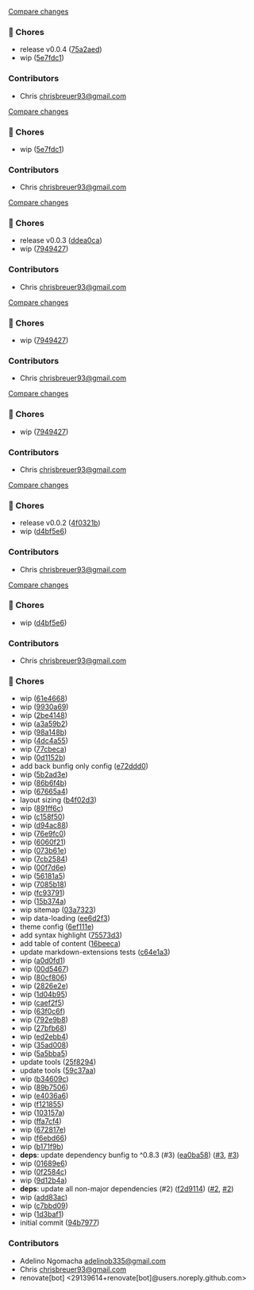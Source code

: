 [Compare changes](https://github.com/stacksjs/bunpress/compare/v0.0.3...v0.0.4)

### 🧹 Chores

- release v0.0.4 ([75a2aed](https://github.com/stacksjs/bunpress/commit/75a2aed))
- wip ([5e7fdc1](https://github.com/stacksjs/bunpress/commit/5e7fdc1))

### Contributors

- Chris <chrisbreuer93@gmail.com>

[Compare changes](https://github.com/stacksjs/bunpress/compare/v0.0.3...HEAD)

### 🧹 Chores

- wip ([5e7fdc1](https://github.com/stacksjs/bunpress/commit/5e7fdc1))

### Contributors

- Chris <chrisbreuer93@gmail.com>

[Compare changes](https://github.com/stacksjs/bunpress/compare/v0.0.2...v0.0.3)

### 🧹 Chores

- release v0.0.3 ([ddea0ca](https://github.com/stacksjs/bunpress/commit/ddea0ca))
- wip ([7949427](https://github.com/stacksjs/bunpress/commit/7949427))

### Contributors

- Chris <chrisbreuer93@gmail.com>

[Compare changes](https://github.com/stacksjs/bunpress/compare/v0.0.2...HEAD)

### 🧹 Chores

- wip ([7949427](https://github.com/stacksjs/bunpress/commit/7949427))

### Contributors

- Chris <chrisbreuer93@gmail.com>

[Compare changes](https://github.com/stacksjs/bunpress/compare/v0.0.2...HEAD)

### 🧹 Chores

- wip ([7949427](https://github.com/stacksjs/bunpress/commit/7949427))

### Contributors

- Chris <chrisbreuer93@gmail.com>

[Compare changes](https://github.com/stacksjs/bunpress/compare/v0.0.1...v0.0.2)

### 🧹 Chores

- release v0.0.2 ([4f0321b](https://github.com/stacksjs/bunpress/commit/4f0321b))
- wip ([d4bf5e6](https://github.com/stacksjs/bunpress/commit/d4bf5e6))

### Contributors

- Chris <chrisbreuer93@gmail.com>

[Compare changes](https://github.com/stacksjs/bunpress/compare/v0.0.1...HEAD)

### 🧹 Chores

- wip ([d4bf5e6](https://github.com/stacksjs/bunpress/commit/d4bf5e6))

### Contributors

- Chris <chrisbreuer93@gmail.com>

### 🧹 Chores

- wip ([61e4668](https://github.com/stacksjs/bunpress/commit/61e4668))
- wip ([9930a69](https://github.com/stacksjs/bunpress/commit/9930a69))
- wip ([2be4148](https://github.com/stacksjs/bunpress/commit/2be4148))
- wip ([a3a59b2](https://github.com/stacksjs/bunpress/commit/a3a59b2))
- wip ([98a148b](https://github.com/stacksjs/bunpress/commit/98a148b))
- wip ([4dc4a55](https://github.com/stacksjs/bunpress/commit/4dc4a55))
- wip ([77cbeca](https://github.com/stacksjs/bunpress/commit/77cbeca))
- wip ([0d1152b](https://github.com/stacksjs/bunpress/commit/0d1152b))
- add back bunfig only config ([e72ddd0](https://github.com/stacksjs/bunpress/commit/e72ddd0))
- wip ([5b2ad3e](https://github.com/stacksjs/bunpress/commit/5b2ad3e))
- wip ([86b6f4b](https://github.com/stacksjs/bunpress/commit/86b6f4b))
- wip ([67665a4](https://github.com/stacksjs/bunpress/commit/67665a4))
- layout sizing ([b4f02d3](https://github.com/stacksjs/bunpress/commit/b4f02d3))
- wip ([891ff6c](https://github.com/stacksjs/bunpress/commit/891ff6c))
- wip ([c158f50](https://github.com/stacksjs/bunpress/commit/c158f50))
- wip ([d94ac88](https://github.com/stacksjs/bunpress/commit/d94ac88))
- wip ([76e9fc0](https://github.com/stacksjs/bunpress/commit/76e9fc0))
- wip ([6060f21](https://github.com/stacksjs/bunpress/commit/6060f21))
- wip ([073b61e](https://github.com/stacksjs/bunpress/commit/073b61e))
- wip ([7cb2584](https://github.com/stacksjs/bunpress/commit/7cb2584))
- wip ([00f7d6e](https://github.com/stacksjs/bunpress/commit/00f7d6e))
- wip ([56181a5](https://github.com/stacksjs/bunpress/commit/56181a5))
- wip ([7085b18](https://github.com/stacksjs/bunpress/commit/7085b18))
- wip ([fc93791](https://github.com/stacksjs/bunpress/commit/fc93791))
- wip ([15b374a](https://github.com/stacksjs/bunpress/commit/15b374a))
- wip sitemap ([03a7323](https://github.com/stacksjs/bunpress/commit/03a7323))
- wip data-loading ([ee6d2f3](https://github.com/stacksjs/bunpress/commit/ee6d2f3))
- theme config ([6ef111e](https://github.com/stacksjs/bunpress/commit/6ef111e))
- add syntax highlight ([75573d3](https://github.com/stacksjs/bunpress/commit/75573d3))
- add table of content ([16beeca](https://github.com/stacksjs/bunpress/commit/16beeca))
- update markdown-extensions tests ([c64e1a3](https://github.com/stacksjs/bunpress/commit/c64e1a3))
- wip ([a0d0fd1](https://github.com/stacksjs/bunpress/commit/a0d0fd1))
- wip ([00d5467](https://github.com/stacksjs/bunpress/commit/00d5467))
- wip ([80cf806](https://github.com/stacksjs/bunpress/commit/80cf806))
- wip ([2826e2e](https://github.com/stacksjs/bunpress/commit/2826e2e))
- wip ([1d04b95](https://github.com/stacksjs/bunpress/commit/1d04b95))
- wip ([caef2f5](https://github.com/stacksjs/bunpress/commit/caef2f5))
- wip ([63f0c6f](https://github.com/stacksjs/bunpress/commit/63f0c6f))
- wip ([792e9b8](https://github.com/stacksjs/bunpress/commit/792e9b8))
- wip ([27bfb68](https://github.com/stacksjs/bunpress/commit/27bfb68))
- wip ([ed2ebb4](https://github.com/stacksjs/bunpress/commit/ed2ebb4))
- wip ([35ad008](https://github.com/stacksjs/bunpress/commit/35ad008))
- wip ([5a5bba5](https://github.com/stacksjs/bunpress/commit/5a5bba5))
- update tools ([25f8294](https://github.com/stacksjs/bunpress/commit/25f8294))
- update tools ([59c37aa](https://github.com/stacksjs/bunpress/commit/59c37aa))
- wip ([b34609c](https://github.com/stacksjs/bunpress/commit/b34609c))
- wip ([89b7506](https://github.com/stacksjs/bunpress/commit/89b7506))
- wip ([e4036a6](https://github.com/stacksjs/bunpress/commit/e4036a6))
- wip ([f121855](https://github.com/stacksjs/bunpress/commit/f121855))
- wip ([103157a](https://github.com/stacksjs/bunpress/commit/103157a))
- wip ([ffa7cf4](https://github.com/stacksjs/bunpress/commit/ffa7cf4))
- wip ([672817e](https://github.com/stacksjs/bunpress/commit/672817e))
- wip ([f6ebd66](https://github.com/stacksjs/bunpress/commit/f6ebd66))
- wip ([b171f9b](https://github.com/stacksjs/bunpress/commit/b171f9b))
- **deps**: update dependency bunfig to ^0.8.3 (#3) ([ea0ba58](https://github.com/stacksjs/bunpress/commit/ea0ba58)) ([#3](https://github.com/stacksjs/bunpress/issues/3), [#3](https://github.com/stacksjs/bunpress/issues/3))
- wip ([01689e6](https://github.com/stacksjs/bunpress/commit/01689e6))
- wip ([0f2584c](https://github.com/stacksjs/bunpress/commit/0f2584c))
- wip ([9d12b4a](https://github.com/stacksjs/bunpress/commit/9d12b4a))
- **deps**: update all non-major dependencies (#2) ([f2d9114](https://github.com/stacksjs/bunpress/commit/f2d9114)) ([#2](https://github.com/stacksjs/bunpress/issues/2), [#2](https://github.com/stacksjs/bunpress/issues/2))
- wip ([add83ac](https://github.com/stacksjs/bunpress/commit/add83ac))
- wip ([c7bbd09](https://github.com/stacksjs/bunpress/commit/c7bbd09))
- wip ([1d3baf1](https://github.com/stacksjs/bunpress/commit/1d3baf1))
- initial commit ([94b7977](https://github.com/stacksjs/bunpress/commit/94b7977))

### Contributors

- Adelino Ngomacha <adelinob335@gmail.com>
- Chris <chrisbreuer93@gmail.com>
- renovate[bot] <29139614+renovate[bot]@users.noreply.github.com>

